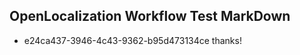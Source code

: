 ## OpenLocalization Workflow Test MarkDown
* e24ca437-3946-4c43-9362-b95d473134ce thanks!

<!--HONumber=Aug16_HO4-->


